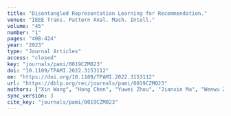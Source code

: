 ```yaml
---
title: "Disentangled Representation Learning for Recommendation."
venue: "IEEE Trans. Pattern Anal. Mach. Intell."
volume: "45"
number: "1"
pages: "408-424"
year: "2023"
type: "Journal Articles"
access: "closed"
key: "journals/pami/0019CZM023"
doi: "10.1109/TPAMI.2022.3153112"
ee: "https://doi.org/10.1109/TPAMI.2022.3153112"
url: "https://dblp.org/rec/journals/pami/0019CZM023"
authors: ["Xin Wang", "Hong Chen", "Yuwei Zhou", "Jianxin Ma", "Wenwu Zhu"]
sync_version: 3
cite_key: "journals/pami/0019CZM023"
---
```

